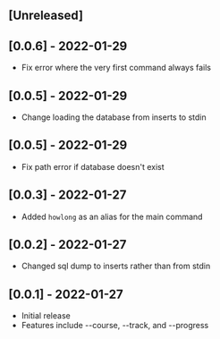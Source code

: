## [Unreleased]

## [0.0.6] - 2022-01-29

- Fix error where the very first command always fails

## [0.0.5] - 2022-01-29

- Change loading the database from inserts to stdin

## [0.0.5] - 2022-01-29

- Fix path error if database doesn't exist

## [0.0.3] - 2022-01-27

- Added `howlong` as an alias for the main command

## [0.0.2] - 2022-01-27

- Changed sql dump to inserts rather than from stdin

## [0.0.1] - 2022-01-27

- Initial release
- Features include --course, --track, and --progress
